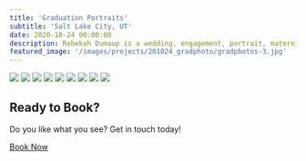 ```yaml
---
title: 'Graduation Portraits'
subtitle: 'Salt Lake City, UT'
date: 2020-10-24 00:00:00
description: Rebekah Dumaup is a wedding, engagement, portrait, maternity, and family photographer based in Salt Lake City, Utah.
featured_image: '/images/projects/201024_gradphoto/gradphotos-3.jpg'
---
```


<div class="gallery" data-columns="3">
<img src="/images/projects/201024_gradphoto/gradphotos.jpg">
<img src="/images/projects/201024_gradphoto/gradphotos-2.jpg">
<img src="/images/projects/201024_gradphoto/gradphotos-3.jpg">
<img src="/images/projects/201024_gradphoto/gradphotos-4.jpg">
<img src="/images/projects/201024_gradphoto/gradphotos-5.jpg">
<img src="/images/projects/201024_gradphoto/gradphotos-6.jpg">
<img src="/images/projects/201024_gradphoto/gradphotos-7.jpg">
<img src="/images/projects/201024_gradphoto/gradphotos-8.jpg">
<img src="/images/projects/201024_gradphoto/gradphotos-9.jpg">
</div>

## Ready to Book?

Do you like what you see? Get in touch today!

<a href="/contact/" class="button button--large">Book Now</a>

